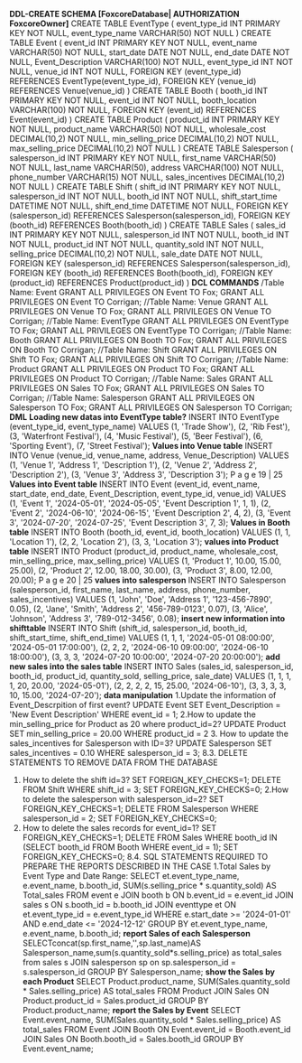 **DDL-CREATE SCHEMA [FoxcoreDatabase| AUTHORIZATION FoxcoreOwner]**
CREATE TABLE EventType (
event_type_id INT PRIMARY KEY NOT NULL,
event_type_name VARCHAR(50) NOT NULL
)
CREATE TABLE Event (
event_id INT PRIMARY KEY NOT NULL,
event_name VARCHAR(50) NOT NULL,
start_date DATE NOT NULL,
end_date DATE NOT NULL,
Event_Description VARCHAR(100) NOT NULL,
event_type_id INT NOT NULL,
venue_id INT NOT NULL,
FOREIGN KEY (event_type_id) REFERENCES EventType(event_type_id),
FOREIGN KEY (venue_id) REFERENCES Venue(venue_id)
)
CREATE TABLE Booth (
booth_id INT PRIMARY KEY NOT NULL,
event_id INT NOT NULL,
booth_location VARCHAR(100) NOT NULL,
FOREIGN KEY (event_id) REFERENCES Event(event_id)
)
CREATE TABLE Product (
product_id INT PRIMARY KEY NOT NULL,
product_name VARCHAR(50) NOT NULL,
wholesale_cost DECIMAL(10,2) NOT NULL,
min_selling_price DECIMAL(10,2) NOT NULL,
max_selling_price DECIMAL(10,2) NOT NULL
)
CREATE TABLE Salesperson (
salesperson_id INT PRIMARY KEY NOT NULL,
first_name VARCHAR(50) NOT NULL,
last_name VARCHAR(50),
address VARCHAR(100) NOT NULL,
phone_number VARCHAR(15) NOT NULL,
sales_incentives DECIMAL(10,2) NOT NULL
)
CREATE TABLE Shift (
shift_id INT PRIMARY KEY NOT NULL,
salesperson_id INT NOT NULL,
booth_id INT NOT NULL,
shift_start_time DATETIME NOT NULL,
shift_end_time DATETIME NOT NULL,
FOREIGN KEY (salesperson_id) REFERENCES Salesperson(salesperson_id),
FOREIGN KEY (booth_id) REFERENCES Booth(booth_id)
)
CREATE TABLE Sales (
sales_id INT PRIMARY KEY NOT NULL,
salesperson_id INT NOT NULL,
booth_id INT NOT NULL,
product_id INT NOT NULL,
quantity_sold INT NOT NULL,
selling_price DECIMAL(10,2) NOT NULL,
sale_date DATE NOT NULL,
FOREIGN KEY (salesperson_id) REFERENCES Salesperson(salesperson_id),
FOREIGN KEY (booth_id) REFERENCES Booth(booth_id),
FOREIGN KEY (product_id) REFERENCES Product(product_id)
)
**DCL COMMANDS**
/Table Name: Event
GRANT ALL PRIVILEGES
ON Event
TO Fox;
GRANT ALL PRIVILEGES
ON Event
TO Corrigan;
//Table Name: Venue
GRANT ALL PRIVILEGES
ON Venue
TO Fox;
GRANT ALL PRIVILEGES
ON Venue
TO Corrigan;
//Table Name: EventType
GRANT ALL PRIVILEGES
ON EventType
TO Fox;
GRANT ALL PRIVILEGES
ON EventType
TO Corrigan;
//Table Name: Booth
GRANT ALL PRIVILEGES
ON Booth
TO Fox;
GRANT ALL PRIVILEGES
ON Booth
TO Corrigan;
//Table Name: Shift
GRANT ALL PRIVILEGES
ON Shift
TO Fox;
GRANT ALL PRIVILEGES
ON Shift
TO Corrigan;
//Table Name: Product
GRANT ALL PRIVILEGES
ON Product
TO Fox;
GRANT ALL PRIVILEGES
ON Product
TO Corrigan;
//Table Name: Sales
GRANT ALL PRIVILEGES
ON Sales
TO Fox;
GRANT ALL PRIVILEGES
ON Sales
TO Corrigan;
//Table Name: Salesperson
GRANT ALL PRIVILEGES
ON Salesperson
TO Fox;
GRANT ALL PRIVILEGES
ON Salesperson
TO Corrigan;
**DML**
**Loading new datas into EventType table?**
INSERT INTO EventType (event_type_id, event_type_name) VALUES
(1, 'Trade Show'),
(2, 'Rib Fest'),
(3, 'Waterfront Festival'),
(4, 'Music Festival'),
(5, 'Beer Festival'),
(6, 'Sporting Event'),
(7, 'Street Festival');
**Values  into Venue table**
INSERT INTO Venue (venue_id, venue_name, address, Venue_Description) VALUES
(1, 'Venue 1', 'Address 1', 'Description 1'),
(2, 'Venue 2', 'Address 2', 'Description 2'),
(3, 'Venue 3', 'Address 3', 'Description 3');
P a g e 19 | 25
**Values into Event table**
INSERT INTO Event (event_id, event_name, start_date, end_date, Event_Description,
event_type_id, venue_id) VALUES
(1, 'Event 1', '2024-05-01', '2024-05-05', 'Event Description 1', 1, 1),
(2, 'Event 2', '2024-06-10', '2024-06-15', 'Event Description 2', 4, 2),
(3, 'Event 3', '2024-07-20', '2024-07-25', 'Event Description 3', 7, 3);
**Values in Booth table**
INSERT INTO Booth (booth_id, event_id, booth_location) VALUES
(1, 1, 'Location 1'),
(2, 2, 'Location 2'),
(3, 3, 'Location 3');
**values into Product table**
INSERT INTO Product (product_id, product_name, wholesale_cost, min_selling_price,
max_selling_price) VALUES
(1, 'Product 1', 10.00, 15.00, 25.00),
(2, 'Product 2', 12.00, 18.00, 30.00),
(3, 'Product 3', 8.00, 12.00, 20.00);
P a g e 20 | 25
**values into salesperson**
INSERT INTO Salesperson (salesperson_id, first_name, last_name, address, phone_number,
sales_incentives) VALUES
(1, 'John', 'Doe', 'Address 1', '123-456-7890', 0.05),
(2, 'Jane', 'Smith', 'Address 2', '456-789-0123', 0.07),
(3, 'Alice', 'Johnson', 'Address 3', '789-012-3456', 0.08);
 **insert new information into shifttable**
INSERT INTO Shift (shift_id, salesperson_id, booth_id, shift_start_time, shift_end_time)
VALUES
(1, 1, 1, '2024-05-01 08:00:00', '2024-05-01 17:00:00'),
(2, 2, 2, '2024-06-10 09:00:00', '2024-06-10 18:00:00'),
(3, 3, 3, '2024-07-20 10:00:00', '2024-07-20 20:00:00');
**add new sales into the sales table**
INSERT INTO Sales (sales_id, salesperson_id, booth_id, product_id, quantity_sold,
selling_price, sale_date) VALUES
(1, 1, 1, 1, 20, 20.00, '2024-05-01'),
(2, 2, 2, 2, 15, 25.00, '2024-06-10'),
(3, 3, 3, 3, 10, 15.00, '2024-07-20');
**data manipulation**
1.Update the information of Event_Descrpition of first event?
UPDATE Event SET Event_Description = 'New Event Description' WHERE event_id = 1;
2.How to update the min_selling_price for Product as 20 where product_id=2?
UPDATE Product SET min_selling_price = 20.00 WHERE product_id = 2
3. How to update the sales_incentives for Salesperson with ID=3?
UPDATE Salesperson SET sales_incentives = 0.10 WHERE salesperson_id = 3;
8.3. DELETE STATEMENTS TO REMOVE DATA FROM THE DATABASE
1. How to delete the shift id=3?
SET FOREIGN_KEY_CHECKS=1;
DELETE FROM Shift WHERE shift_id = 3;
SET FOREIGN_KEY_CHECKS=0;
2.How to delete the salesperson with salesperson_id=2?
SET FOREIGN_KEY_CHECKS=1;
DELETE FROM Salesperson WHERE salesperson_id = 2;
SET FOREIGN_KEY_CHECKS=0;
3. How to delete the sales records for event_id=1?
SET FOREIGN_KEY_CHECKS=1;
DELETE FROM Sales WHERE booth_id IN (SELECT booth_id FROM Booth WHERE
event_id = 1);
SET FOREIGN_KEY_CHECKS=0;
8.4. SQL STATEMENTS REQUIRED TO PREPARE THE REPORTS DESCRIBED IN
THE CASE
1.Total Sales by Event Type and Date Range:
SELECT et.event_type_name, e.event_name, b.booth_id, SUM(s.selling_price *
s.quantity_sold) AS Total_sales
FROM event e
JOIN booth b ON b.event_id = e.event_id
JOIN sales s ON s.booth_id = b.booth_id
JOIN eventtype et ON et.event_type_id = e.event_type_id
WHERE e.start_date >= '2024-01-01' AND e.end_date <= '2024-12-12'
GROUP BY et.event_type_name, e.event_name, b.booth_id;
**report Sales of each Salesperson**
SELECTconcat(sp.first_name,'',sp.last_name)AS
Salesperson_name,sum(s.quantity_sold*s.selling_price) as total_sales from sales s
JOIN salesperson sp on sp.salesperson_id = s.salesperson_id
GROUP BY Salesperson_name;
**show the Sales by each Product**
SELECT Product.product_name, SUM(Sales.quantity_sold * Sales.selling_price) AS
total_sales
FROM Product
JOIN Sales ON Product.product_id = Sales.product_id
GROUP BY Product.product_name;
**report the Sales by Event**
SELECT Event.event_name, SUM(Sales.quantity_sold * Sales.selling_price) AS total_sales
FROM Event
JOIN Booth ON Event.event_id = Booth.event_id
JOIN Sales ON Booth.booth_id = Sales.booth_id
GROUP BY Event.event_name;
